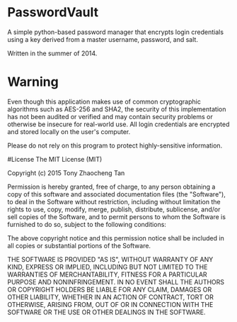 # PasswordVault
A simple python-based password manager that encrypts login credentials using a key derived from a master username, password, and salt.

Written in the summer of 2014.

# Warning
Even though this application makes use of common cryptographic algorithms such as AES-256 and SHA2, the security of this implementation has not been audited or verified and may contain security problems or otherwise be insecure for real-world use. All login credentials are encrypted and stored locally on the user's computer.

Please do not rely on this program to protect highly-sensitive information.

#License
The MIT License (MIT)

Copyright (c) 2015 Tony Zhaocheng Tan

Permission is hereby granted, free of charge, to any person obtaining a copy
of this software and associated documentation files (the "Software"), to deal
in the Software without restriction, including without limitation the rights
to use, copy, modify, merge, publish, distribute, sublicense, and/or sell
copies of the Software, and to permit persons to whom the Software is
furnished to do so, subject to the following conditions:

The above copyright notice and this permission notice shall be included in all
copies or substantial portions of the Software.

THE SOFTWARE IS PROVIDED "AS IS", WITHOUT WARRANTY OF ANY KIND, EXPRESS OR
IMPLIED, INCLUDING BUT NOT LIMITED TO THE WARRANTIES OF MERCHANTABILITY,
FITNESS FOR A PARTICULAR PURPOSE AND NONINFRINGEMENT. IN NO EVENT SHALL THE
AUTHORS OR COPYRIGHT HOLDERS BE LIABLE FOR ANY CLAIM, DAMAGES OR OTHER
LIABILITY, WHETHER IN AN ACTION OF CONTRACT, TORT OR OTHERWISE, ARISING FROM,
OUT OF OR IN CONNECTION WITH THE SOFTWARE OR THE USE OR OTHER DEALINGS IN THE
SOFTWARE.

